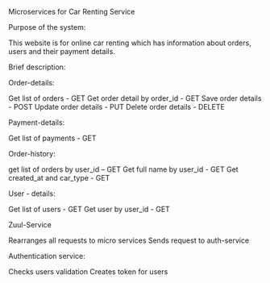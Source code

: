 Microservices for Car Renting Service

Purpose of the system:

This website is for online car renting which has information about orders, users and their payment details. 

Brief description: 

Order-details: 

Get list of orders - GET 
Get order detail by order_id - GET 
Save order details - POST 
Update order details - PUT 
Delete order details - DELETE

Payment-details:

Get list of payments - GET 

Order-history: 

get list of orders by user_id – GET
Get full name by user_id - GET
Get created_at and car_type - GET

User - details: 

Get list of users - GET 
Get user by user_id - GET


Zuul-Service

 Rearranges all requests to micro services
 Sends request to auth-service

Authentication service:
 
 Checks users validation 
 Creates token for users 


